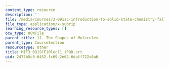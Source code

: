 ```yaml
---
content_type: resource
description: ''
file: /media/courses/3-091sc-introduction-to-solid-state-chemistry-fall-2010/2477b5c96452fc692e626daff722a0a6_MIT3_091SCF10lec11_iPOD.srt
file_type: application/x-subrip
learning_resource_types: []
ocw_type: OCWFile
parent_title: 11. The Shapes of Molecules
parent_type: CourseSection
resourcetype: Other
title: MIT3_091SCF10lec11_iPOD.srt
uid: 2477b5c9-6452-fc69-2e62-6daff722a0a6
---
```

